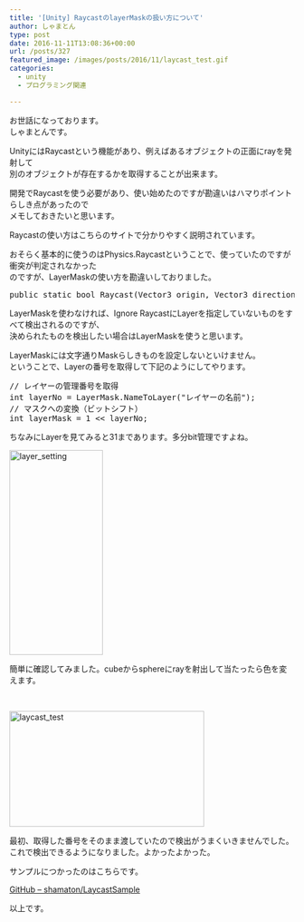 ```yaml
---
title: '[Unity] RaycastのlayerMaskの扱い方について'
author: しゃまとん
type: post
date: 2016-11-11T13:08:36+00:00
url: /posts/327
featured_image: /images/posts/2016/11/laycast_test.gif
categories:
  - unity
  - プログラミング関連

---
```

お世話になっております。  
しゃまとんです。

UnityにはRaycastという機能があり、例えばあるオブジェクトの正面にrayを発射して  
別のオブジェクトが存在するかを取得することが出来ます。

開発でRaycastを使う必要があり、使い始めたのですが勘違いはハマりポイントらしき点があったので  
メモしておきたいと思います。

Raycastの使い方はこちらのサイトで分かりやすく説明されています。



おそらく基本的に使うのはPhysics.Raycastということで、使っていたのですが衝突が判定されなかった  
のですが、LayerMaskの使い方を勘違いしておりました。

<pre class="lang:c# decode:true" title="Physics.Raycast">public static bool Raycast(Vector3 origin, Vector3 direction, float maxDistance, int layerMask);</pre>

LayerMaskを使わなければ、Ignore RaycastにLayerを指定していないものをすべて検出されるのですが、  
決められたものを検出したい場合はLayerMaskを使うと思います。

LayerMaskには文字通りMaskらしきものを設定しないといけません。  
ということで、Layerの番号を取得して下記のようにしてやります。

<pre class="lang:c# decode:true" title="set mask">// レイヤーの管理番号を取得
int layerNo = LayerMask.NameToLayer("レイヤーの名前");
// マスクへの変換（ビットシフト）
int layerMask = 1 &lt;&lt; layerNo;</pre>

ちなみにLayerを見てみると31まであります。多分bit管理ですよね。

[<img src="https://shamaton.orz.hm/blog/images/posts/2016/11/layer_setting.png" alt="layer_setting" width="165" height="361" class="aligncenter size-full wp-image-330" />][1]

簡単に確認してみました。cubeからsphereにrayを射出して当たったら色を変えます。



&nbsp;

[<img src="https://shamaton.orz.hm/blog/images/posts/2016/11/laycast_test.gif" alt="laycast_test" width="344" height="204" class="aligncenter size-full wp-image-331" />][2]

最初、取得した番号をそのまま渡していたので検出がうまくいきませんでした。  
これで検出できるようになりました。よかったよかった。

サンプルにつかったのはこちらです。

[GitHub &#8211; shamaton/LaycastSample][3]

以上です。

 [1]: https://shamaton.orz.hm/blog/images/posts/2016/11/layer_setting.png
 [2]: https://shamaton.orz.hm/blog/images/posts/2016/11/laycast_test.gif
 [3]: https://github.com/shamaton/LaycastSample